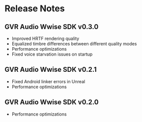 # Release Notes

## GVR Audio Wwise SDK v0.3.0
* Improved HRTF rendering quality
* Equalized timbre differences between different quality modes
* Performance optimizations
* Fixed voice starvation issues on startup

## GVR Audio Wwise SDK v0.2.1
* Fixed Android linker errors in Unreal
* Performance optimizations

## GVR Audio Wwise SDK v0.2.0
* Performance optimizations

